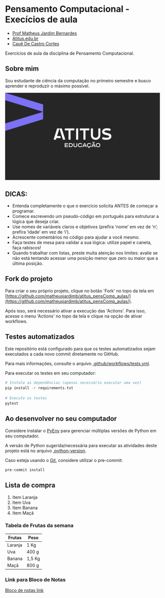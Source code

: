 # Pensamento Computacional - Execícios de aula

- [Prof Matheus Jardim Bernardes](https://matheusjardimb.com/)
- [Atitus.edu.br](https://atitus.edu.br/)
- [Cauê De Castro Cortes](https://github.com/CaueCastroCortes)

Exercícios de aula da disciplina de Pensamento Computacional.

## Sobre mim

Sou estudante de ciência da computação no primeiro semestre e busco aprender e reproduzir o máximo possivel.

![Atitus](image.png)

## DICAS:

- Entenda completamente o que o exercício solicita ANTES de começar a programar.
- Comece escrevendo um pseudo-código em português para estruturar a lógica que deseja criar.
- Use nomes de variáveis claros e objetivos (prefira ‘nome’ em vez de ‘n’; prefira ‘idade’ em vez de ‘i’).
- Acrescente comentários no código para ajudar a você mesmo.
- Faça testes de mesa para validar a sua lógica: utilize papel e caneta, faça rabiscos!
- Quando trabalhar com listas, preste muita atenção nos limites: avalie se não está tentando acessar uma posição menor
  que zero ou maior que a última posição.

## Fork do projeto

Para criar o seu próprio projeto, clique no botão 'Fork' no topo da tela
em [https://github.com/matheusjardimb/atitus_pensComp_aulas/](https://github.com/matheusjardimb/atitus_pensComp_aulas/).

Após isso, será necessário ativar a execução das 'Actions'. Para isso, acesse o menu 'Actions' no topo da tela e clique
na opção de ativar workflows.

## Testes automatizados

Este repositório está configurado para que os testes automatizados sejam executados a cada novo commit diretamente no
GitHub.

Para mais informações, consulte o arquivo [.github/workflows/tests.yml](.github/workflows/tests.yml).

Para executar os testes em seu computador:

```bash
# Instale as dependências (apenas necessário executar uma vez)
pip install -r requirements.txt

# Execute os testes
pytest
```

## Ao desenvolver no seu computador

Considere instalar o [PyEnv](https://github.com/pyenv/pyenv) para gerenciar múltiplas versões de Python em seu
computador.

A versão de Python sugerida/necessária para executar as atividades deste projeto está no
arquivo [.python-version](.python-version).

Caso esteja usando o [Git](https://git-scm.com/), considere utilizar o pre-commit:

```bash
pre-commit install
```
 ## Lista de compra

1. Item Laranja 
2. Item Uva
3. Item Banana 
4. Item Maçã

### Tabela de Frutas da semana 

| Frutas  | Peso   |             
| ------- | ------ |
| Laranja | 1 Kg   |
| Uva     | 400 g  |
| Banana  | 1,5 Kg |
| Maçã | 800 g |

### Link para Bloco de Notas

[Bloco de notas link](CaueCastroCortes/atitus_pensComp_aulas/ArquivoaulaLINK)

